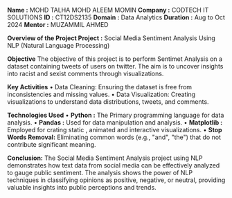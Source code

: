 **Name :** MOHD TALHA MOHD ALEEM MOMIN 
**Company :** CODTECH IT SOLUTIONS 
**ID :** CT12DS2135
**Domain :** Data Analytics
**Duration :** Aug to Oct 2024
**Mentor :** MUZAMMIL AHMED

**Overview of the Project Project :**
Social Media Sentiment Analysis Using NLP (Natural Language Processing)

**Objective**
The objective of this project is to perform Sentimet Analysis on a dataset containing tweets of users on twitter.
The aim is to uncover insights into racist and sexist comments through visualizations.

**Key Activities**
• Data Cleaning: Ensuring the dataset is free from inconsistencies and missing values. • Data Visualization: Creating visualizations to understand data distributions, tweets, and comments.

**Technologies Used**
• **Python :** The Primary programming language for data analysis. 
• **Pandas :** Used for data manipulation and analysis.
• **Matplotlib :** Employed for crating static , animated and interactive visualizations.
• **Stop Words Removal:** Eliminating common words (e.g., "and", "the") that do not contribute significant meaning.

**Conclusion:** The Social Media Sentiment Analysis project using NLP demonstrates how text data from social media can be effectively analyzed to gauge public sentiment. The analysis shows the power of NLP techniques in classifying opinions as positive, negative, or neutral, providing valuable insights into public perceptions and trends.
